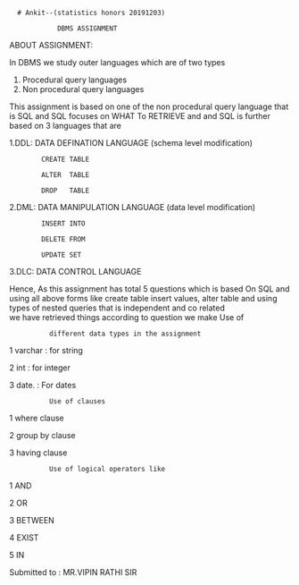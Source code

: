       # Ankit--(statistics honors 20191203)
    
                DBMS ASSIGNMENT

ABOUT ASSIGNMENT:
 
In DBMS we study outer languages which are of two types 
1. Procedural query languages
2. Non procedural query languages

This assignment is based on one of the  non procedural 
query language that is SQL and SQL focuses on WHAT To 
RETRIEVE and and SQL is further based on 3 languages that are 

1.DDL: DATA DEFINATION LANGUAGE 
       (schema level modification)
           
            CREATE TABLE
           
            ALTER  TABLE
          
            DROP   TABLE

2.DML: DATA MANIPULATION LANGUAGE 
       (data level modification)
            
            INSERT INTO
           
            DELETE FROM
            
            UPDATE SET

3.DLC: DATA CONTROL LANGUAGE 

Hence, As this assignment has total 5 questions which is based 
On SQL and using all above forms like create table 
insert values, alter table and using types of
nested queries that is independent and co related  
we have retrieved things according to question 
we make Use of 
              
              different data types in the assignment  

1 varchar : for string 

2 int     : for integer 

3 date.   : For dates 

              Use of clauses 

1 where clause 

2 group by clause 

3 having clause 

              Use of logical operators like 

1 AND

2 OR

3 BETWEEN

4 EXIST

5 IN 


Submitted to : MR.VIPIN RATHI SIR

